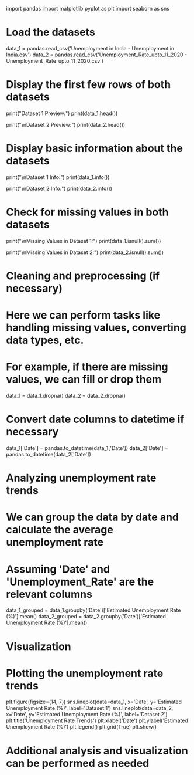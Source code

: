 
import pandas
import matplotlib.pyplot as plt
import seaborn as sns

# Load the datasets
data_1 = pandas.read_csv('Unemployment in India - Unemployment in India.csv')
data_2 = pandas.read_csv('Unemployment_Rate_upto_11_2020 - Unemployment_Rate_upto_11_2020.csv')

# Display the first few rows of both datasets
print("Dataset 1 Preview:")
print(data_1.head())

print("\nDataset 2 Preview:")
print(data_2.head())

# Display basic information about the datasets
print("\nDataset 1 Info:")
print(data_1.info())

print("\nDataset 2 Info:")
print(data_2.info())

# Check for missing values in both datasets
print("\nMissing Values in Dataset 1:")
print(data_1.isnull().sum())

print("\nMissing Values in Dataset 2:")
print(data_2.isnull().sum())

# Cleaning and preprocessing (if necessary)
# Here we can perform tasks like handling missing values, converting data types, etc.

# For example, if there are missing values, we can fill or drop them
data_1 = data_1.dropna()
data_2 = data_2.dropna()

# Convert date columns to datetime if necessary
data_1['Date'] = pandas.to_datetime(data_1['Date'])
data_2['Date'] = pandas.to_datetime(data_2['Date'])

# Analyzing unemployment rate trends
# We can group the data by date and calculate the average unemployment rate

# Assuming 'Date' and 'Unemployment_Rate' are the relevant columns
data_1_grouped = data_1.groupby('Date')['Estimated Unemployment Rate (%)'].mean()
data_2_grouped = data_2.groupby('Date')['Estimated Unemployment Rate (%)'].mean()

# Visualization
# Plotting the unemployment rate trends

plt.figure(figsize=(14, 7))
sns.lineplot(data=data_1, x='Date', y='Estimated Unemployment Rate (%)', label='Dataset 1')
sns.lineplot(data=data_2, x='Date', y='Estimated Unemployment Rate (%)', label='Dataset 2')
plt.title('Unemployment Rate Trends')
plt.xlabel('Date')
plt.ylabel('Estimated Unemployment Rate (%)')
plt.legend()
plt.grid(True)
plt.show()

# Additional analysis and visualization can be performed as needed

